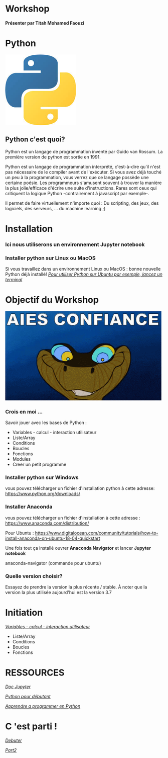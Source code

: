 # Workshop

#### Présenter par Titah Mohamed Faouzi

# Python
![](https://github.com/faouzifouz/Python/blob/master/python.jpg)
## Python c'est quoi?

Python est un langage de programmation inventé par Guido van Rossum. La première version de python est sortie en 1991.

Python est un langage de programmation interprété, c'est-à-dire qu'il n'est pas nécessaire de le compiler avant de l'exécuter. Si vous avez déjà touché un peu à la programmation, vous verrez que ce langage possède une certaine poésie. Les programmeurs s'amusent souvent à trouver la manière la plus jolie/efficace d'écrire une suite d'instructions. Rares sont ceux qui critiquent la logique Python -contrairement à javascript par exemple-. 

Il permet de faire virtuellement n'importe quoi : Du scripting, des jeux, des logiciels, des serveurs, ... du machine learning ;)

# Installation
###  Ici nous utiliserons  un environnement Jupyter notebook

### Installer python sur Linux ou MacOS 

Si vous travaillez dans un environnement Linux ou MacOS : bonne nouvelle Python déjà installé! 
*[Pour utiliser Python sur Ubuntu par exemple, lancez un terminal ](https://python-django.dev/page-utiliser-interpreteur-python)*

# Objectif du Workshop 

![](https://github.com/faouzifouz/Python/blob/master/junglegif.gif)
### Crois en moi ... 

Savoir jouer avec les bases de Python :

* Variables - calcul - interaction utilisateur 
* Liste/Array
* Conditions
* Boucles
* Fonctions
* Modules
* Creer un petit programme

### Installer python sur Windows 

vous pouvez télécharger un fichier d'installation python à cette adresse: https://www.python.org/downloads/

### Installer Anaconda

vous pouvez télécharger un fichier d'installation à cette adresse : https://www.anaconda.com/distribution/

Pour Ubuntu : https://www.digitalocean.com/community/tutorials/how-to-install-anaconda-on-ubuntu-18-04-quickstart

Une fois tout ça installé ouvrer **Anaconda Navigator** et lancer **Jupyter notebook**

anaconda-navigator (commande pour ubuntu)

### Quelle version choisir?

Essayez de prendre la version la plus récente / stable. À noter que la version la plus utilisée aujourd'hui est la version 3.7

# Initiation

*[Variables - calcul - interaction utilisateur](https://github.com/faouzifouz/Python/blob/master/1.%20Prise%20en%20main.ipynb)*
* Liste/Array
* Conditions
* Boucles
* Fonctions


# RESSOURCES


*[Doc Jupyter](https://jupyter.org/documentation)*

*[Python pour débutant](https://python-django.dev/)*

*[Apprendre a programmer en Python](https://openclassrooms.com/fr/courses/235344-apprenez-a-programmer-en-python/230659-decouvrez-python)*
# C 'est parti !

*[Debuter](https://github.com/faouzifouz/Python/blob/master/Initiation.md)* 

*[Part2](https://github.com/faouzifouz/Python/blob/master/Part2.md)* 
